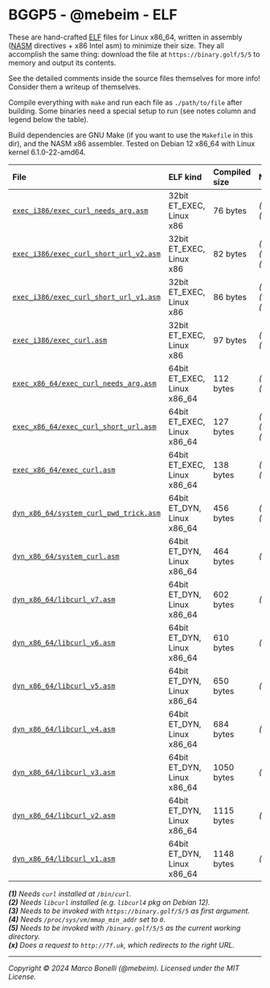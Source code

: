# BGGP5 - @mebeim - ELF

These are hand-crafted [ELF][elf] files for Linux x86_64, written in assembly
([NASM][nasm] directives + x86 Intel asm) to minimize their size. They all
accomplish the same thing: download the file at `https://binary.golf/5/5` to
memory and output its contents.

See the detailed comments inside the source files themselves for more info!
Consider them a writeup of themselves.

Compile everything with `make` and run each file as `./path/to/file` after
building. Some binaries need a special setup to run (see notes column and legend
below the table).

Build dependencies are GNU Make (if you want to use the `Makefile` in this dir),
and the NASM x86 assembler. Tested on Debian 12 x86_64 with Linux kernel
6.1.0-22-amd64.

| File                                        | ELF kind                    | Compiled size | Notes           |
|:--------------------------------------------|:----------------------------|:--------------|:----------------|
| [`exec_i386/exec_curl_needs_arg.asm`][0]    | 32bit ET_EXEC, Linux x86    | 76 bytes      | *(1), (3)*      |
| [`exec_i386/exec_curl_short_url_v2.asm`][1] | 32bit ET_EXEC, Linux x86    | 82 bytes      | *(1), (4), (x)* |
| [`exec_i386/exec_curl_short_url_v1.asm`][2] | 32bit ET_EXEC, Linux x86    | 86 bytes      | *(1), (4), (x)* |
| [`exec_i386/exec_curl.asm`][3]              | 32bit ET_EXEC, Linux x86    | 97 bytes      | *(1), (4)*      |
| [`exec_x86_64/exec_curl_needs_arg.asm`][4]  | 64bit ET_EXEC, Linux x86_64 | 112 bytes     | *(1), (3)*      |
| [`exec_x86_64/exec_curl_short_url.asm`][5]  | 64bit ET_EXEC, Linux x86_64 | 127 bytes     | *(1), (4), (x)* |
| [`exec_x86_64/exec_curl.asm`][6]            | 64bit ET_EXEC, Linux x86_64 | 138 bytes     | *(1), (4)*      |
| [`dyn_x86_64/system_curl_pwd_trick.asm`][7] | 64bit ET_DYN, Linux x86_64  | 456 bytes     | *(1), (5)*      |
| [`dyn_x86_64/system_curl.asm`][8]           | 64bit ET_DYN, Linux x86_64  | 464 bytes     | *(1)*           |
| [`dyn_x86_64/libcurl_v7.asm`][9]            | 64bit ET_DYN, Linux x86_64  | 602 bytes     | *(2)*           |
| [`dyn_x86_64/libcurl_v6.asm`][10]           | 64bit ET_DYN, Linux x86_64  | 610 bytes     | *(2)*           |
| [`dyn_x86_64/libcurl_v5.asm`][11]           | 64bit ET_DYN, Linux x86_64  | 650 bytes     | *(2)*           |
| [`dyn_x86_64/libcurl_v4.asm`][12]           | 64bit ET_DYN, Linux x86_64  | 684 bytes     | *(2)*           |
| [`dyn_x86_64/libcurl_v3.asm`][13]           | 64bit ET_DYN, Linux x86_64  | 1050 bytes    | *(2)*           |
| [`dyn_x86_64/libcurl_v2.asm`][14]           | 64bit ET_DYN, Linux x86_64  | 1115 bytes    | *(2)*           |
| [`dyn_x86_64/libcurl_v1.asm`][15]           | 64bit ET_DYN, Linux x86_64  | 1148 bytes    | *(2)*           |

***(1)** Needs `curl` installed at `/bin/curl`.*
<br>
***(2)** Needs `libcurl` installed (e.g. `libcurl4` pkg on Debian 12).*
<br>
***(3)** Needs to be invoked with `https://binary.golf/5/5` as first argument.*
<br>
***(4)** Needs `/proc/sys/vm/mmap_min_addr` set to `0`.*
<br>
***(5)** Needs to be invoked with `/binary.golf/5/5` as the current working directory.*
<br>
***(x)** Does a request to `http://7f.uk`, which redirects to the right URL.*

---

*Copyright &copy; 2024 Marco Bonelli (@mebeim). Licensed under the MIT License.*


[0]: exec_i386/exec_curl_needs_arg.asm
[1]: exec_i386/exec_curl_short_url_v2.asm
[2]: exec_i386/exec_curl_short_url_v1.asm
[3]: exec_i386/exec_curl.asm
[4]: exec_x86_64/exec_curl_needs_arg.asm
[5]: exec_x86_64/exec_curl_short_url.asm
[6]: exec_x86_64/exec_curl.asm
[7]: dyn_x86_64/system_curl_pwd_trick.asm
[8]: dyn_x86_64/system_curl.asm
[9]: dyn_x86_64/libcurl_v7.asm
[10]: dyn_x86_64/libcurl_v6.asm
[11]: dyn_x86_64/libcurl_v5.asm
[12]: dyn_x86_64/libcurl_v4.asm
[13]: dyn_x86_64/libcurl_v3.asm
[14]: dyn_x86_64/libcurl_v2.asm
[15]: dyn_x86_64/libcurl_v1.asm

[elf]: https://en.wikipedia.org/wiki/Executable_and_Linkable_Format
[nasm]: https://github.com/netwide-assembler/nasm

